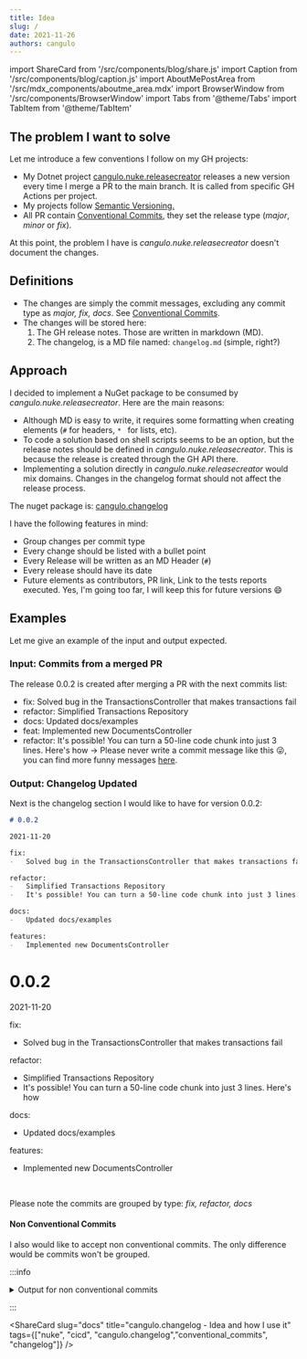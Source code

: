 ```yaml
---
title: Idea
slug: /
date: 2021-11-26
authors: cangulo
---
```


import ShareCard from '/src/components/blog/share.js'
import Caption from '/src/components/blog/caption.js'
import AboutMePostArea from '/src/mdx_components/aboutme_area.mdx'
import BrowserWindow from '/src/components/BrowserWindow'
import Tabs from '@theme/Tabs'
import TabItem from '@theme/TabItem'

## The problem I want to solve

Let me introduce a few conventions I follow on my GH projects:

* My Dotnet project [cangulo.nuke.releasecreator](https://github.com/cangulo-nuke/cangulo.nuke.releasecreator) releases a new version every time I merge a PR to the main branch. It is called from specific GH Actions per project.
* My projects follow [Semantic Versioning.](https://semver.org)
* All PR contain [Conventional Commits](https://www.conventionalcommits.org/en/v1.0.0/), they set the release type (_major_, _minor_ or _fix_).

At this point, the problem I have is _cangulo.nuke.releasecreator_ doesn't document the changes.

## Definitions

* The changes are simply the commit messages, excluding any commit type as _major, fix, docs_. See [Conventional Commits](https://www.conventionalcommits.org/en/v1.0.0/). 
* The changes will be stored here:
  1. The GH release notes. Those are written in markdown (MD).
  2. The changelog, is a MD file named: `changelog.md` (simple, right?)

## Approach

I decided to implement a NuGet package to be consumed by _cangulo.nuke.releasecreator_. Here are the main reasons:

* Although MD is easy to write, it requires some formatting when creating elements (`#` for headers,  `* ` for lists, etc). 
* To code a solution based on shell scripts seems to be an option, but the release notes should be defined in _cangulo.nuke.releasecreator_. This is because the release is created through the GH API there.
* Implementing a solution directly in _cangulo.nuke.releasecreator_ would mix domains. Changes in the changelog format should not affect the release process. 

The nuget package is: [cangulo.changelog](https://www.nuget.org/packages/cangulo.changelog/)

I have the following features in mind:
- Group changes per commit type
- Every change should be listed with a bullet point
- Every Release will be written as an MD Header (`#`)
- Every release should have its date
- Future elements as contributors, PR link, Link to the tests reports executed. Yes, I'm going too far, I will keep this for future versions 😄

## Examples

Let me give an example of the input and output expected.

### Input: Commits from a merged PR
The release 0.0.2 is created after merging a PR with the next commits list:
-   fix: Solved bug in the TransactionsController that makes transactions fail
-   refactor: Simplified Transactions Repository
-   docs: Updated docs/examples
-   feat: Implemented new DocumentsController
-   refactor: It's possible! You can turn a 50-line code chunk into just 3 lines. Here's how -> Please never write a commit message like this 😜, you can find more funny messages [here](http://whatthecommit.com/85835a6ce3edb747ec06e42f6313d0a2).

### Output: Changelog Updated

Next is the changelog section I would like to have for version 0.0.2:

<BrowserWindow>
<Tabs>
  <TabItem value="markdown" label="Markdown Code" default>

```markdown
# 0.0.2

2021-11-20

fix:
-   Solved bug in the TransactionsController that makes transactions fail

refactor:
-   Simplified Transactions Repository
-   It's possible! You can turn a 50-line code chunk into just 3 lines. Here's how

docs:
-   Updated docs/examples

features:
-   Implemented new DocumentsController
```

  </TabItem>
  <TabItem value="html" label="Changelog Visualization" default>

# 0.0.2

2021-11-20

fix:
-   Solved bug in the TransactionsController that makes transactions fail

refactor:
-   Simplified Transactions Repository
-   It's possible! You can turn a 50-line code chunk into just 3 lines. Here's how

docs:
-   Updated docs/examples

features:
-   Implemented new DocumentsController


  </TabItem>
</Tabs>
</BrowserWindow>
<br/>

Please note the commits are grouped by type: _fix, refactor, docs_

#### Non Conventional Commits

I also would like to accept non conventional commits. The only difference would be commits won't be grouped.

:::info

<details>
  <summary>Output for non conventional commits</summary>

<BrowserWindow>
<Tabs>
  <TabItem value="markdown" label="Markdown Code" default>

```markdown
# 0.0.2

2021-11-20

* fix: Solved bug in the TransactionsController that makes transactions fail
* refactor: Simplified Transactions Repository
* docs: Updated docs/examples
* feat: Implemented new DocumentsController
* refactor: It's possible! You can turn a 50-line code chunk into just 3 lines. Here's how
```

  </TabItem>
  <TabItem value="html" label="Changelog Visualization" default>

# 0.0.2

2021-11-20

* fix: Solved bug in the TransactionsController that makes transactions fail
* refactor: Simplified Transactions Repository
* docs: Updated docs/examples
* feat: Implemented new DocumentsController
* refactor: It's possible! You can turn a 50-line code chunk into just 3 lines. Here's how


  </TabItem>
</Tabs>
</BrowserWindow>

</details>
  
:::


<AboutMePostArea/>

<ShareCard 
  slug="docs" 
  title="cangulo.changelog - Idea and how I use it" 
  tags={["nuke", "cicd", "cangulo.changelog","conventional_commits", "changelog"]} />
